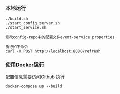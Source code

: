 ### 本地运行
```
./build.sh
./start_config_server.sh
./start_service.sh

修改config-repo中的配置文件event-service.properties

执行如下命令
curl -X POST http://localhost:8080/refresh
```

### 使用Docker运行
配置信息需要访问Github
执行
```
docker-compose up --build
```

